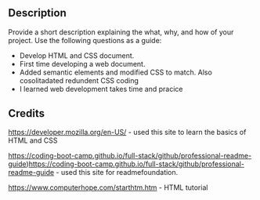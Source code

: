 # <Horiseon-social>

## Description

Provide a short description explaining the what, why, and how of your project. Use the following questions as a guide:

- Develop HTML and CSS document. 
- First time developing a web document.
- Added semantic elements and modified CSS to match. Also cosolitadated redundent CSS coding
- I learned web development takes time and pracice



## Credits

https://developer.mozilla.org/en-US/ - used this site to learn the basics of HTML and CSS

https://coding-boot-camp.github.io/full-stack/github/professional-readme-guide)https://coding-boot-camp.github.io/full-stack/github/professional-readme-guide - used this site for readmefoundation.

https://www.computerhope.com/starthtm.htm - HTML tutorial

